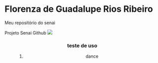 # Florenza de Guadalupe Rios Ribeiro
Meu repositório do senai

<html lang="en">
<head>
    <meta charset="UTF-8">
    <meta name="viewport" content="width=device-width, initial-scale=1.0">
    Projeto Senai Github
</head>
<body>
    <img src="https://encrypted-tbn0.gstatic.com/images?q=tbn:ANd9GcQGznIf_wrqGXI8GaRyLwbI3tokGvy2zUaoIQ&s">
    <Header>
        <h3>teste de uso</h3>
        <menu>
            <ol>
                <li>dance</li>
            </ol>
        </menu>
    </Header>
</body>
</html>
